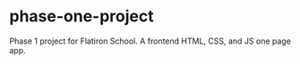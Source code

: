# phase-one-project
Phase 1 project for Flatiron School. A frontend HTML, CSS, and JS one page app.



